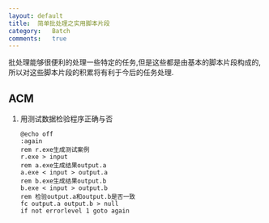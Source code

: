 ```yaml
---
layout: default
title:	简单批处理之实用脚本片段
category:	Batch
comments:	true
---
```

批处理能够很便利的处理一些特定的任务,但是这些都是由基本的脚本片段构成的,所以对这些脚本片段的积累将有利于今后的任务处理.



## ACM

1. 用测试数据检验程序正确与否

	```batch
	@echo off
	:again
	rem r.exe生成测试案例
	r.exe > input
	rem a.exe生成结果output.a
	a.exe < input > output.a
	rem b.exe生成结果output.b
	b.exe < input > output.b
	rem 检验output.a和output.b是否一致
	fc output.a output.b > null
	if not errorlevel 1 goto again
	```
